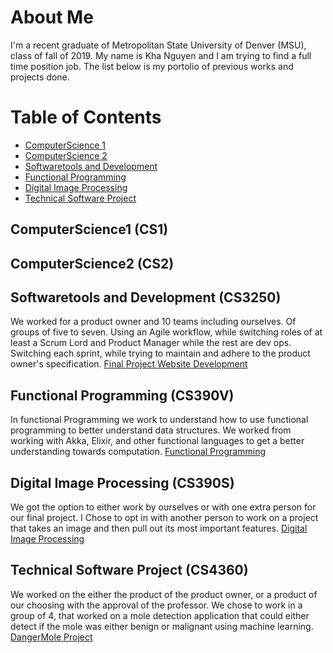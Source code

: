 # About Me
I'm a recent graduate of Metropolitan State University of Denver (MSU), class of fall of 2019. My name is Kha Nguyen and I am trying to find a full time position job. The list below is my portolio of previous works and projects done.

# Table of Contents
* [ComputerScience 1](#ComputerScience1-(CS1))
* [ComputerScience 2](KhaNguyenN/MSU/README.md/ComputerScience2)
* [Softwaretools and Development](KhaNguyenN/MSU/README.md/Softwaretools)
* [Functional Programming](KhaNguyenN/MSU/README.md/Functional)
* [Digital Image Processing](KhaNguyenN/MSU/README.md/Digital)
* [Technical Software Project](KhaNguyenN/MSU/README.md/Technical)

## ComputerScience1 (CS1)
## ComputerScience2 (CS2)
## Softwaretools and Development (CS3250)
We worked for a product owner and 10 teams including ourselves. Of groups of five to seven. Using an Agile workflow, while switching roles of at least a Scrum Lord and Product Manager while the rest are dev ops. Switching each sprint, while trying to maintain and adhere to the product owner's specification. [Final Project Website Development](https://bitbucket.org/clarkdollard/cwmt/src/master/)
## Functional Programming (CS390V)
In functional Programming we work to understand how to use functional programming to better understand data structures. We worked from working with Akka, Elixir, and other functional languages to get a better understanding towards computation. [Functional Programming](https://github.com/KhaNguyenN/MSU/tree/master/CS390v)
## Digital Image Processing (CS390S)
We got the option to either work by ourselves or with one extra person for our final project. I Chose to opt in with another person to work on a project that takes an image and then pull out its most important features. [Digital Image Processing](https://github.com/KhaNguyenN/MSU/tree/master/CS390s)
## Technical Software Project (CS4360)
We worked on the either the product of the product owner, or a product of our choosing with the approval of the professor. We chose to work in a group of 4, that worked on a mole detection application that could either detect if the mole was either benign or malignant using machine learning. [DangerMole Project](https://github.com/KhaNguyenN/DangerMole) 
